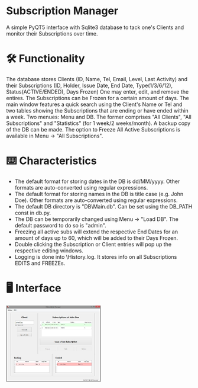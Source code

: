 # Subscription Manager
A simple PyQT5 interface with Sqlite3 database to tack one's Clients and monitor their Subscriptions over time.

# 🛠 Functionality
The database stores Clients (ID, Name, Tel, Email, Level, Last Activity) and their Subscriptions (ID, Holder, Issue Date, End Date, Type(1/3/6/12), Status(ACTIVE/ENDED), Days Frozen)
One may enter, edit, and remove the entires. The Subscriptions can be Frozen for a certain amount of days.
The main window features a quick search using the Client's Name or Tel and two tables showing the Subscriptions that are ending or have ended within a week. 
Two menues: Menu and DB. The former comprises "All Clients", "All Subscriptions" and "Statistics" (for 1 week/2 weeks/month). A backup copy of the DB can be made.
The option to Freeze All Active Subscriptions is available in Menu -> "All Subscriptions".

# ⌨️ Characteristics
- The default format for storing dates in the DB is dd/MM/yyyy. Other formats are auto-converted using regular expressions.
- The default format for storing names in the DB is title case (e.g. John Doe). Other formats are auto-converted using regular expressions.
- The default DB directory is "DB\\Main.db". Can be set using the DB_PATH const in db.py. 
- The DB can be temporarily changed using Menu -> "Load DB". The default password to do so is "admin".
- Freezing all active subs will extend the respective End Dates for an amount of days up to 60, which will be added to their Days Frozen.
- Double clicking the Subscription or Client entries will pop up the respective editing windows.
- Logging is done into \History.log. It stores info on all Subscriptions EDITS and FREEZEs.

# 🖥 Interface
<a href="https://github.com/maxfontani/subscription-manager/blob/main/screenshot.png">
  <img src="https://github.com/maxfontani/subscription-manager/blob/main/screenshot.png" width="256" alt="Screen" />
</a>
